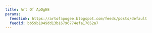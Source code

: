 ```yaml
---
title: Art Of ApOgEE
params:
  feedlink: https://artofapogee.blogspot.com/feeds/posts/default
  feedid: bb59b1049dd13b16796774efa17652a7
---
```

